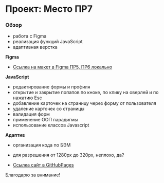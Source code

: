 # Проект: Место ПР7

### Обзор

* работа с Figma
* реализация функций JavaScript
* адаптивная верстка



**Figma**

* [Ссылка на макет в Figma ПР5, ПР6 локально](https://www.figma.com/file/2cn9N9jSkmxD84oJik7xL7/JavaScript.-Sprint-4?node-id=0%3A1)

**JavaScript**

* редактирование формы и профиля
* открытие и закрытие попапов по кноке, по клику на оверлей и по нажатию Esc
* добавление карточек на страницу через форму от пользователя
* удаление карточек со страницы
* валидация форм
* применение ООП парадигмы
* использование классов Javascript



**Адаптив**
* организация кода по БЭМ
* для разрешения от 1280px до 320px, неплохо, да?

* [Ссылка сайт в GitHubPages](https://tati-tati.github.io/mesto/)

Благодарю за внимание!
